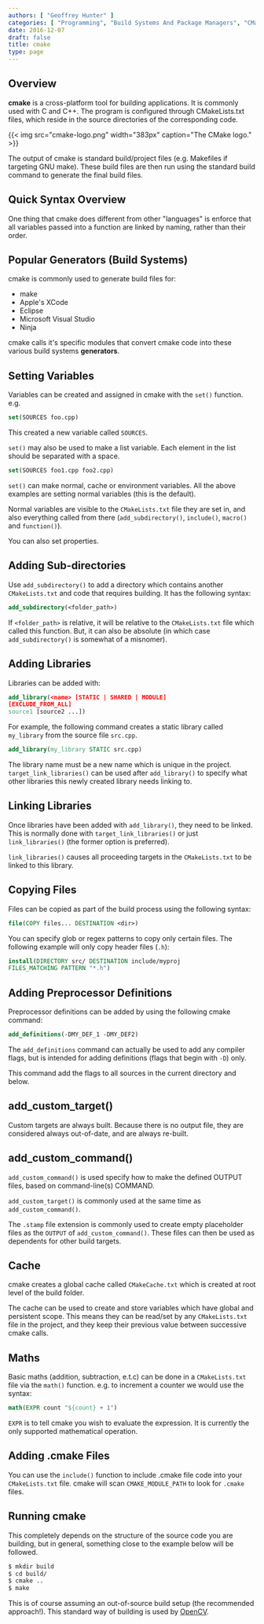 ```yaml
---
authors: [ "Geoffrey Hunter" ]
categories: [ "Programming", "Build Systems And Package Managers", "CMake" ]
date: 2016-12-07
draft: false
title: cmake
type: page
---
```


## Overview

**cmake** is a cross-platform tool for building applications. It is commonly used with C and C++. The program is configured through CMakeLists.txt files, which reside in the source directories of the corresponding code.

{{< img src="cmake-logo.png" width="383px" caption="The CMake logo."  >}}

The output of cmake is standard build/project files (e.g. Makefiles if targeting GNU make). These build files are then run using the standard build command to generate the final build files.

## Quick Syntax Overview

One thing that cmake does different from other "languages" is enforce that all variables passed into a function are linked by naming, rather than their order.

## Popular Generators (Build Systems)

cmake is commonly used to generate build files for:

* make
* Apple's XCode
* Eclipse
* Microsoft Visual Studio
* Ninja

cmake calls it's specific modules that convert cmake code into these various build systems **generators**.

## Setting Variables

Variables can be created and assigned in cmake with the `set()` function. e.g.

```cmake
set(SOURCES foo.cpp)
```

This created a new variable called `SOURCES`.

`set()` may also be used to make a list variable. Each element in the list should be separated with a space.

```cmake    
set(SOURCES foo1.cpp foo2.cpp)
```

`set()` can make normal, cache or environment variables. All the above examples are setting normal variables (this is the default).

Normal variables are visible to the `CMakeLists.txt` file they are set in, and also everything called from there (`add_subdirectory()`, `include()`, `macro()` and `function()`).

You can also set properties.

## Adding Sub-directories

Use `add_subdirectory()` to add a directory which contains another `CMakeLists.txt` and code that requires building. It has the following syntax:

```cmake    
add_subdirectory(<folder_path>)
```

If `<folder_path>` is relative, it will be relative to the `CMakeLists.txt` file which called this function. But, it can also be absolute (in which case `add_subdirectory()` is somewhat of a misnomer).

## Adding Libraries

Libraries can be added with:

```cmake    
add_library(<name> [STATIC | SHARED | MODULE]
[EXCLUDE_FROM_ALL]
source1 [source2 ...])
```

For example, the following command creates a static library called `my_library` from the source file `src.cpp`.

```cmake    
add_library(my_library STATIC src.cpp)
```

The library name must be a new name which is unique in the project. `target_link_libraries()` can be used after `add_library()` to specify what other libraries this newly created library needs linking to.

## Linking Libraries

Once libraries have been added with `add_library()`, they need to be linked. This is normally done with `target_link_libraries()` or just `link_libraries()` (the former option is preferred).

`link_libraries()` causes all proceeding targets in the `CMakeLists.txt` to be linked to this library.

## Copying Files

Files can be copied as part of the build process using the following syntax:

```cmake    
file(COPY files... DESTINATION <dir>)
```

You can specify glob or regex patterns to copy only certain files. The following example will only copy header files (`.h`):

```cmake
install(DIRECTORY src/ DESTINATION include/myproj
FILES_MATCHING PATTERN "*.h")
```

## Adding Preprocessor Definitions

Preprocessor definitions can be added by using the following cmake command:
    
```cmake
add_definitions(-DMY_DEF_1 -DMY_DEF2)
```

The `add_definitions` command can actually be used to add any compiler flags, but is intended for adding definitions (flags that begin with `-D`) only.

This command add the flags to all sources in the current directory and below.

## add_custom_target()

Custom targets are always built. Because there is no output file, they are considered always out-of-date, and are always re-built.

## add_custom_command()

`add_custom_command()` is used specify how to make the defined OUTPUT files, based on command-line(s) COMMAND.

`add_custom_target()` is commonly used at the same time as `add_custom_command()`.

The `.stamp` file extension is commonly used to create empty placeholder files as the `OUTPUT` of `add_custom_command()`. These files can then be used as dependents for other build targets.

## Cache

cmake creates a global cache called `CMakeCache.txt` which is created at root level of the build folder.

The cache can be used to create and store variables which have global and persistent scope. This means they can be read/set by any `CMakeLists.txt` file in the project, and they keep their previous value between successive cmake calls.

## Maths

Basic maths (addition, subtraction, e.t.c) can be done in a `CMakeLists.txt` file via the `math()` function. e.g. to increment a counter we would use the syntax:

```cmake
math(EXPR count "${count} + 1")
```

`EXPR` is to tell cmake you wish to evaluate the expression. It is currently the only supported mathematical operation.

## Adding .cmake Files

You can use the `include()` function to include .cmake file code into your `CMakeLists.txt` file. cmake will scan `CMAKE_MODULE_PATH` to look for `.cmake` files.

## Running cmake

This completely depends on the structure of the source code you are building, but in general, something close to the example below will be followed.

```bash
$ mkdir build
$ cd build/
$ cmake ..
$ make
```

This is of course assuming an out-of-source build setup (the recommended approach!). This standard way of building is used by [OpenCV](http://opencv.org/).
